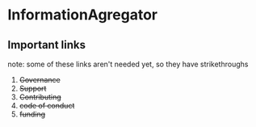 # InformationAgregator

## Important links
note: some of these links aren't needed yet, so they have strikethroughs
	
1. ~~Governance~~
2. ~~Support~~
3. ~~Contributing~~
4. ~~code of conduct~~
5. ~~funding~~
